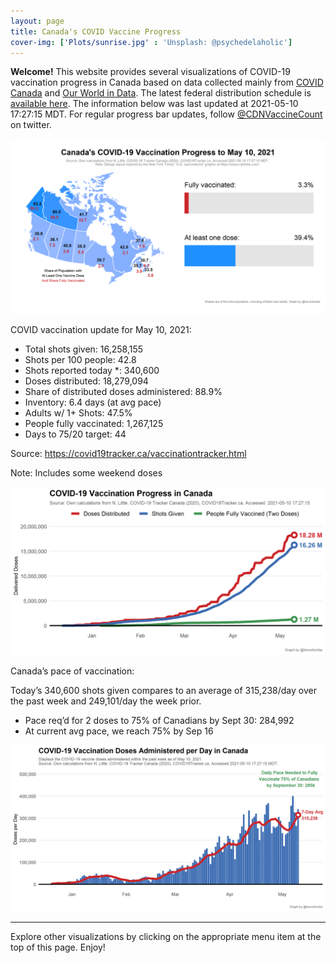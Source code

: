 ```yaml
---
layout: page
title: Canada's COVID Vaccine Progress
cover-img: ['Plots/sunrise.jpg' : 'Unsplash: @psychedelaholic']
---
```

**Welcome!** This website provides several visualizations of COVID-19
vaccination progress in Canada based on data collected mainly from
[COVID Canada](https://covid19tracker.ca/vaccinationtracker.html) and
[Our World in Data](https://ourworldindata.org/covid-vaccinations). The
latest federal distribution schedule is [available
here](https://www.canada.ca/en/public-health/services/diseases/2019-novel-coronavirus-infection/prevention-risks/covid-19-vaccine-treatment/vaccine-rollout.html).
The information below was last updated at 2021-05-10 17:27:15 MDT. For
regular progress bar updates, follow
<a href="https://twitter.com/CDNVaccineCount" class="uri">@CDNVaccineCount</a>
on twitter.

![](Plots/plot_main.png)

COVID vaccination update for May 10, 2021:

-   Total shots given: 16,258,155
-   Shots per 100 people: 42.8
-   Shots reported today \*: 340,600
-   Doses distributed: 18,279,094
-   Share of distributed doses administered: 88.9%
-   Inventory: 6.4 days (at avg pace)
-   Adults w/ 1+ Shots: 47.5%
-   People fully vaccinated: 1,267,125
-   Days to 75/20 target: 44

Source:
<a href="https://covid19tracker.ca/vaccinationtracker.html" class="uri">https://covid19tracker.ca/vaccinationtracker.html</a>

Note: Includes some weekend doses

![](Plots/plot_total.png)

Canada’s pace of vaccination:

Today’s 340,600 shots given compares to an average of 315,238/day over
the past week and 249,101/day the week prior.

-   Pace req’d for 2 doses to 75% of Canadians by Sept 30: 284,992
-   At current avg pace, we reach 75% by Sep 16

![](Plots/pace_national.png)

------------------------------------------------------------------------

Explore other visualizations by clicking on the appropriate menu item at
the top of this page. Enjoy!
